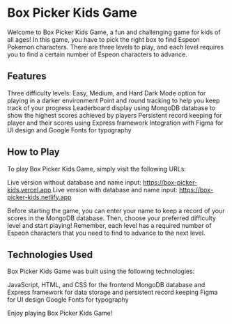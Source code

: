 # Box Picker Kids Game

Welcome to Box Picker Kids Game, a fun and challenging game for kids of all ages! In this game, you have to pick the right box to find Espeon Pokemon characters. There are three levels to play, and each level requires you to find a certain number of Espeon characters to advance.


## Features

Three difficulty levels: Easy, Medium, and Hard
Dark Mode option for playing in a darker environment
Point and round tracking to help you keep track of your progress
Leaderboard display using MongoDB database to show the highest scores achieved by players
Persistent record keeping for player and their scores using Express framework
Integration with Figma for UI design and Google Fonts for typography

## How to Play

To play Box Picker Kids Game, simply visit the following URLs:

Live version without database and name input: https://box-picker-kids.vercel.app
Live version with database and name input: https://box-picker-kids.netlify.app

Before starting the game, you can enter your name to keep a record of your scores in the MongoDB database. Then, choose your preferred difficulty level and start playing! Remember, each level has a required number of Espeon characters that you need to find to advance to the next level.

## Technologies Used

Box Picker Kids Game was built using the following technologies:

JavaScript, HTML, and CSS for the frontend
MongoDB database and Express framework for data storage and persistent record keeping
Figma for UI design
Google Fonts for typography


Enjoy playing Box Picker Kids Game!
